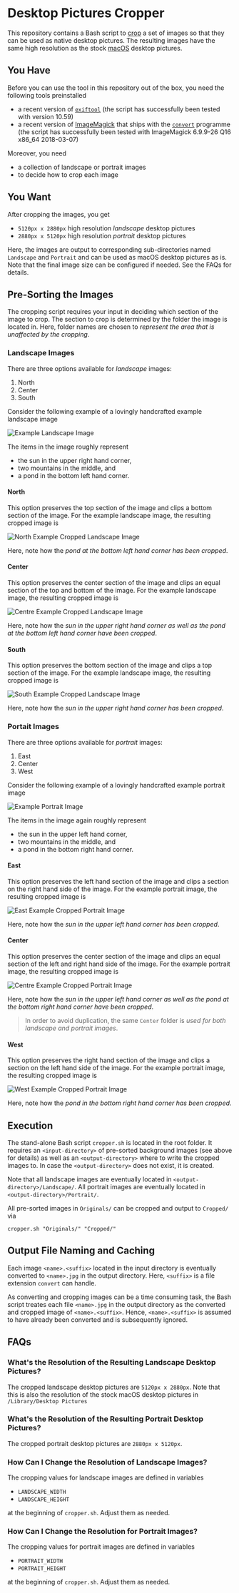 # Desktop Pictures Cropper

This repository contains a Bash script to [crop](https://en.wikipedia.org/wiki/Cropping_(image)) a set of images so that they can be used as native desktop pictures.
The resulting images have the same high resolution as the stock [macOS](https://en.wikipedia.org/wiki/MacOS) desktop pictures.


## You Have

Before you can use the tool in this repository out of the box, you need the following tools preinstalled
 - a recent version of [`exiftool`](https://www.sno.phy.queensu.ca/~phil/exiftool/) (the script has successfully been tested with version 10.59)
 - a recent version of [ImageMagick](https://www.imagemagick.org/script/index.php) that ships with the [`convert`](https://www.imagemagick.org/script/convert.php) programme (the script has successfully been tested with ImageMagick 6.9.9-26 Q16 x86_64 2018-03-07)

Moreover, you need
 - a collection of landscape or portrait images
 - to decide how to crop each image


## You Want

After cropping the images, you get
 - `5120px x 2880px` high resolution _landscape_ desktop pictures
 - `2880px x 5120px` high resolution _portrait_ desktop pictures

Here, the images are output to corresponding sub-directories named `Landscape` and `Portrait` and can be used as macOS desktop pictures as is. Note that the final image size can be configured if needed. See the FAQs for details.


## Pre-Sorting the Images

The cropping script requires your input in deciding which section of the image to crop.
The section to crop is determined by the folder the image is located in. Here, folder names are chosen to _represent the area that is unaffected by the cropping_.


### Landscape Images

There are three options available for _landscape_ images:

 1. North
 2. Center
 3. South

Consider the following example of a lovingly handcrafted example landscape image

![Example Landscape Image](Originals/Center/centre_landscape.png)

The items in the image roughly represent 
 - the sun in the upper right hand corner,
 - two mountains in the middle, and 
 - a pond in the bottom left hand corner.

#### North

This option preserves the top section of the image and clips a bottom section of the image. For the example landscape image, the resulting cropped image is

![North Example Cropped Landscape Image](Cropped/Landscape/north.jpg)

Here, note how the _pond at the bottom left hand corner has been cropped_.

#### Center

This option preserves the center section of the image and clips an equal section of the top and bottom of the image. For the example landscape image, the resulting cropped image is

![Centre Example Cropped Landscape Image](Cropped/Landscape/centre_landscape.jpg)

Here, note how the _sun in the upper right hand corner as well as the pond at the bottom left hand corner have been cropped_.

#### South

This option preserves the bottom section of the image and clips a top section of the image. For the example landscape image, the resulting cropped image is

![South Example Cropped Landscape Image](Cropped/Landscape/south.jpg)

Here, note how the _sun in the upper right hand corner has been cropped_.


### Portait Images

There are three options available for _portrait_ images:

 1. East
 2. Center
 3. West

Consider the following example of a lovingly handcrafted example portrait image

![Example Portrait Image](Originals/Center/centre_portrait.png)

The items in the image again roughly represent 
 - the sun in the upper left hand corner,
 - two mountains in the middle, and 
 - a pond in the bottom right hand corner.

#### East

This option preserves the left hand section of the image and clips a section on the right hand side of the image. For the example portrait image, the resulting cropped image is

![East Example Cropped Portrait Image](Cropped/Portrait/east.jpg)

Here, note how the _sun in the upper left hand corner has been cropped_.

#### Center

This option preserves the center section of the image and clips an equal section of the left and right hand side of the image. For the example portrait image, the resulting cropped image is

![Centre Example Cropped Portrait Image](Cropped/Portrait/centre_portrait.jpg)

Here, note how the _sun in the upper left hand corner as well as the pond at the bottom right hand corner have been cropped_.

> In order to avoid duplication, the same `Center` folder is _used for both landscape and portrait images_.

#### West

This option preserves the right hand section of the image and clips a section on the left hand side of the image. For the example portrait image, the resulting cropped image is

![West Example Cropped Portrait Image](Cropped/Portrait/west.jpg)

Here, note how the _pond in the bottom right hand corner has been cropped_.


## Execution

The stand-alone Bash script `cropper.sh` is located in the root folder. It requires an `<input-directory>` of pre-sorted background images (see above for details) as well as an `<output-directory>` where to write the cropped images to. In case the `<output-directory>` does not exist, it is created.

Note that all landscape images are eventually located in `<output-directory>/Landscape/`. All portrait images are eventually located in `<output-directory>/Portrait/`.

All pre-sorted images in `Originals/` can be cropped and output to `Cropped/` via
```
cropper.sh "Originals/" "Cropped/"
```


## Output File Naming and Caching

Each image `<name>.<suffix>` located in the input directory is eventually converted to `<name>.jpg` in the output directory. Here, `<suffix>` is a file extension `convert` can handle.

As converting and cropping images can be a time consuming task, the Bash script treates each file `<name>.jpg` in the output directory as the converted and cropped image of `<name>.<suffix>`. Hence, `<name>.<suffix>` is assumed to have already been converted and is subsequently ignored.


## FAQs

### What's the Resolution of the Resulting Landscape Desktop Pictures?

The cropped landscape desktop pictures are `5120px x 2880px`. Note that this is also the resolution of the stock macOS desktop pictures in `/Library/Desktop Pictures`


### What's the Resolution of the Resulting Portrait Desktop Pictures?

The cropped portrait desktop pictures are `2880px x 5120px`.


### How Can I Change the Resolution of Landscape Images?

The cropping values for landscape images are defined in variables
 - `LANDSCAPE_WIDTH`
 - `LANDSCAPE_HEIGHT`

at the beginning of `cropper.sh`. Adjust them as needed.


### How Can I Change the Resolution for Portrait Images?

The cropping values for portrait images are defined in variables
 - `PORTRAIT_WIDTH`
 - `PORTRAIT_HEIGHT`

at the beginning of `cropper.sh`. Adjust them as needed.
